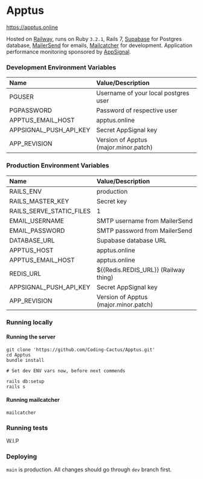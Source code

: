 # Apptus
https://apptus.online

Hosted on [Railway](https://railway.app/), runs on Ruby `3.2.1`, Rails 7, [Supabase](https://app.supabase.com/) for Postgres database, [MailerSend](https://app.mailersend.com/) for emails, [Mailcatcher](https://mailcatcher.me/) for development. Application performance monitoring sponsored by [AppSignal](https://www.appsignal.com/).

### Development Environment Variables
| Name                   | Value/Description                     |
|:-----------------------|:--------------------------------------|
| PGUSER                 | Username of your local postgres user  |
| PGPASSWORD             | Password of respective user           |
| APPTUS_EMAIL_HOST      | apptus.online                         |
| APPSIGNAL_PUSH_API_KEY | Secret AppSignal key                  |
| APP_REVISION           | Version of Apptus (major.minor.patch) |

### Production Environment Variables
| Name                     | Value/Description                     |
|:-------------------------|:--------------------------------------|
| RAILS_ENV                | production                            |
| RAILS_MASTER_KEY         | Secret key                            |
| RAILS_SERVE_STATIC_FILES | 1                                     |
| EMAIL_USERNAME           | SMTP username from MailerSend         |
| EMAIL_PASSWORD           | SMTP password from MailerSend         |
| DATABASE_URL             | Supabase database URL                 |
| APPTUS_HOST              | apptus.online                         |
| APPTUS_EMAIL_HOST        | apptus.online                         |
| REDIS_URL                | ${{Redis.REDIS_URL}} (Railway thing)  |
| APPSIGNAL_PUSH_API_KEY   | Secret AppSignal key                  |
| APP_REVISION             | Version of Apptus (major.minor.patch) |

### Running locally

#### Running the server
```shell
git clone 'https://github.com/Coding-Cactus/Apptus.git'
cd Apptus
bundle install

# Set dev ENV vars now, before next commends

rails db:setup
rails s
```

#### Running mailcatcher
```shell
mailcatcher
```

### Running tests
W.I.P

### Deploying
`main` is production. All changes should go through `dev` branch first.
